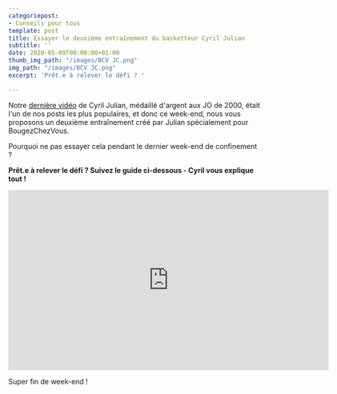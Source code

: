 ```yaml
---
categoriepost:
- Conseils pour tous
template: post
title: Essayer le deuxième entraînement du basketteur Cyril Julian
subtitle: ''
date: 2020-05-09T00:00:00+01:00
thumb_img_path: "/images/BCV JC.png"
img_path: "/images/BCV JC.png"
excerpt: 'Prêt.e à relever le défi ? '

---
```

Notre [dernière vidéo](https://bougezchezvous.fr/posts/le-basketteur-cyril-julian-a-cr%C3%A9%C3%A9-un-entra%C3%AEnement-pour-bougezchezvous/) de Cyril Julian, médaillé d'argent aux JO de 2000, était l'un de nos posts les plus populaires, et donc ce week-end, nous vous proposons un deuxième entraînement créé par Julian spécialement pour BougezChezVous. 

Pourquoi ne pas essayer cela pendant le dernier week-end de confinement ?

**Prêt.e à relever le défi ? Suivez le guide ci-dessous - Cyril vous explique tout !**

<body>
  
  <iframe src="https://player.vimeo.com/video/416627330?loop=1" width="640" height="360" frameborder="0" allow="autoplay; fullscreen" allowfullscreen></iframe>
  
</body>
  
Super fin de week-end !